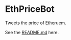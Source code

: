 # EthPriceBot
Tweets the price of Etheruem. 

See the [README.md](EthPricebot/docs/README.md) here. 
